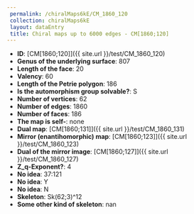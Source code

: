 ```yaml
--- 
 permalink: /chiralMaps6kE/CM_1860_120 
 collection: chiralMaps6kE
 layout: dataEntry
 title: Chiral maps up to 6000 edges - CM[1860;120]
---
```


- **ID**: [CM[1860;120]]({{ site.url }}/test/CM_1860_120)
- **Genus of the underlying surface**: 807
- **Length of the face**: 20
- **Valency**: 60
- **Length of the Petrie polygon**: 186
- **Is the automorphism group solvable?**: S
- **Number of vertices**: 62
- **Number of edges**: 1860
- **Number of faces**: 186
- **The map is self-**: none
- **Dual map**: [CM[1860;131]]({{ site.url }}/test/CM_1860_131)
- **Mirror (enantihomorphic) map**: [CM[1860;123]]({{ site.url }}/test/CM_1860_123)
- **Dual of the mirror image**: [CM[1860;127]]({{ site.url }}/test/CM_1860_127)
- **Z_q-Exponent?**: 4
- **No idea**:  37:121
- **No idea**: Y
- **No idea**: N
- **Skeleton**: Sk(62;3)^12
- **Some other kind of skeleton**: nan
